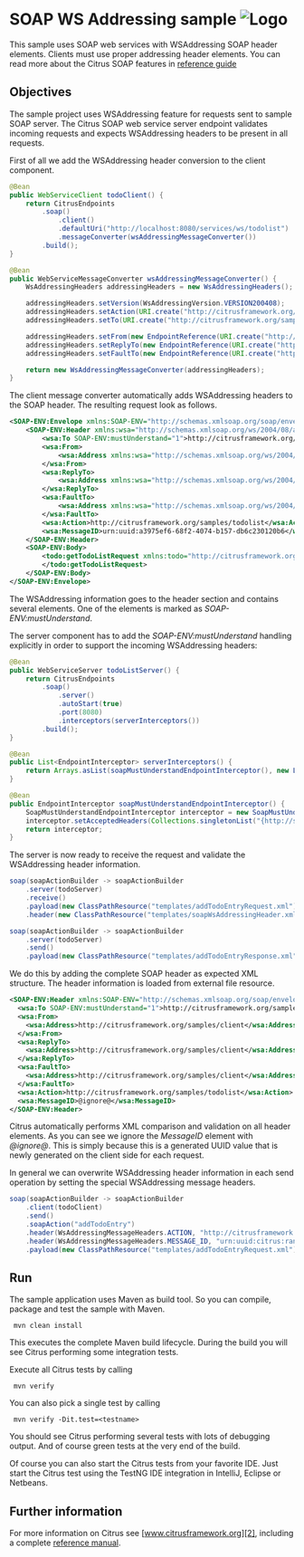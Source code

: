 SOAP WS Addressing sample ![Logo][1]
==============

This sample uses SOAP web services with WSAddressing SOAP header elements. Clients must use proper addressing header elements. 
You can read more about the Citrus SOAP features in [reference guide][4]

Objectives
---------

The sample project uses WSAddressing feature for requests sent to sample SOAP server. The Citrus SOAP web service
server endpoint validates incoming requests and expects WSAddressing headers to be present in all requests.

First of all we add the WSAddressing header conversion to the client component.

```java
@Bean
public WebServiceClient todoClient() {
    return CitrusEndpoints
        .soap()
            .client()
            .defaultUri("http://localhost:8080/services/ws/todolist")
            .messageConverter(wsAddressingMessageConverter())
        .build();
}

@Bean
public WebServiceMessageConverter wsAddressingMessageConverter() {
    WsAddressingHeaders addressingHeaders = new WsAddressingHeaders();

    addressingHeaders.setVersion(WsAddressingVersion.VERSION200408);
    addressingHeaders.setAction(URI.create("http://citrusframework.org/samples/todolist"));
    addressingHeaders.setTo(URI.create("http://citrusframework.org/samples/todolist"));

    addressingHeaders.setFrom(new EndpointReference(URI.create("http://citrusframework.org/samples/client")));
    addressingHeaders.setReplyTo(new EndpointReference(URI.create("http://citrusframework.org/samples/client")));
    addressingHeaders.setFaultTo(new EndpointReference(URI.create("http://citrusframework.org/samples/client/fault")));

    return new WsAddressingMessageConverter(addressingHeaders);
}
```
   
The client message converter automatically adds WSAddressing headers to the SOAP header. The resulting request look as follows.

```xml
<SOAP-ENV:Envelope xmlns:SOAP-ENV="http://schemas.xmlsoap.org/soap/envelope/">
    <SOAP-ENV:Header xmlns:wsa="http://schemas.xmlsoap.org/ws/2004/08/addressing">
        <wsa:To SOAP-ENV:mustUnderstand="1">http://citrusframework.org/samples/todolist</wsa:To>
        <wsa:From>
            <wsa:Address xmlns:wsa="http://schemas.xmlsoap.org/ws/2004/08/addressing">http://citrusframework.org/samples/client</wsa:Address>
        </wsa:From>
        <wsa:ReplyTo>
            <wsa:Address xmlns:wsa="http://schemas.xmlsoap.org/ws/2004/08/addressing">http://citrusframework.org/samples/client</wsa:Address>
        </wsa:ReplyTo>
        <wsa:FaultTo>
            <wsa:Address xmlns:wsa="http://schemas.xmlsoap.org/ws/2004/08/addressing">http://citrusframework.org/samples/client</wsa:Address>
        </wsa:FaultTo>
        <wsa:Action>http://citrusframework.org/samples/todolist</wsa:Action>
        <wsa:MessageID>urn:uuid:a3975ef6-68f2-4074-b157-db6c230120b6</wsa:MessageID>
    </SOAP-ENV:Header>
    <SOAP-ENV:Body>
        <todo:getTodoListRequest xmlns:todo="http://citrusframework.org/samples/todolist">
        </todo:getTodoListRequest>
    </SOAP-ENV:Body>
</SOAP-ENV:Envelope>
```

The WSAddressing information goes to the header section and contains several elements. One of the elements is marked as *SOAP-ENV:mustUnderstand*.

The server component has to add the *SOAP-ENV:mustUnderstand* handling explicitly in order to support the incoming WSAddressing headers:

```java
@Bean
public WebServiceServer todoListServer() {
    return CitrusEndpoints
        .soap()
            .server()
            .autoStart(true)
            .port(8080)
            .interceptors(serverInterceptors())
        .build();
}

@Bean
public List<EndpointInterceptor> serverInterceptors() {
    return Arrays.asList(soapMustUnderstandEndpointInterceptor(), new LoggingEndpointInterceptor());
}

@Bean
public EndpointInterceptor soapMustUnderstandEndpointInterceptor() {
    SoapMustUnderstandEndpointInterceptor interceptor = new SoapMustUnderstandEndpointInterceptor();
    interceptor.setAcceptedHeaders(Collections.singletonList("{http://schemas.xmlsoap.org/ws/2004/08/addressing}To"));
    return interceptor;
}   
```
     
The server is now ready to receive the request and validate the WSAddressing header information. 

```java
soap(soapActionBuilder -> soapActionBuilder
    .server(todoServer)
    .receive()
    .payload(new ClassPathResource("templates/addTodoEntryRequest.xml"))
    .header(new ClassPathResource("templates/soapWsAddressingHeader.xml")));

soap(soapActionBuilder -> soapActionBuilder
    .server(todoServer)
    .send()
    .payload(new ClassPathResource("templates/addTodoEntryResponse.xml")));
```
        
We do this by adding the complete SOAP header as expected XML structure. The header information is loaded from external file resource.
         
```xml
<SOAP-ENV:Header xmlns:SOAP-ENV="http://schemas.xmlsoap.org/soap/envelope/" xmlns:wsa="http://schemas.xmlsoap.org/ws/2004/08/addressing">
  <wsa:To SOAP-ENV:mustUnderstand="1">http://citrusframework.org/samples/todolist</wsa:To>
  <wsa:From>
    <wsa:Address>http://citrusframework.org/samples/client</wsa:Address>
  </wsa:From>
  <wsa:ReplyTo>
    <wsa:Address>http://citrusframework.org/samples/client</wsa:Address>
  </wsa:ReplyTo>
  <wsa:FaultTo>
    <wsa:Address>http://citrusframework.org/samples/client</wsa:Address>
  </wsa:FaultTo>
  <wsa:Action>http://citrusframework.org/samples/todolist</wsa:Action>
  <wsa:MessageID>@ignore@</wsa:MessageID>
</SOAP-ENV:Header>     
```

Citrus automatically performs XML comparison and validation on all header elements. As you can see we ignore the *MessageID* element with *@ignore@*. This is 
simply because this is a generated UUID value that is newly generated on the client side for each request.

In general we can overwrite WSAddressing header information in each send operation by setting the special WSAddressing message headers.

```java
soap(soapActionBuilder -> soapActionBuilder
    .client(todoClient)
    .send()
    .soapAction("addTodoEntry")
    .header(WsAddressingMessageHeaders.ACTION, "http://citrusframework.org/samples/todolist/addTodoEntry")
    .header(WsAddressingMessageHeaders.MESSAGE_ID, "urn:uuid:citrus:randomUUID()")
    .payload(new ClassPathResource("templates/addTodoEntryRequest.xml")));
```
        
Run
---------

The sample application uses Maven as build tool. So you can compile, package and test the
sample with Maven.
 
     mvn clean install
    
This executes the complete Maven build lifecycle. During the build you will see Citrus performing some integration tests.

Execute all Citrus tests by calling

     mvn verify

You can also pick a single test by calling

     mvn verify -Dit.test=<testname>

You should see Citrus performing several tests with lots of debugging output. 
And of course green tests at the very end of the build.

Of course you can also start the Citrus tests from your favorite IDE.
Just start the Citrus test using the TestNG IDE integration in IntelliJ, Eclipse or Netbeans.

Further information
---------

For more information on Citrus see [www.citrusframework.org][2], including
a complete [reference manual][3].

 [1]: https://citrusframework.org/img/brand-logo.png "Citrus"
 [2]: https://citrusframework.org
 [3]: https://citrusframework.org/reference/html/
 [4]: https://citrusframework.org/reference/html#soap
